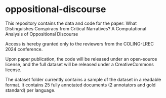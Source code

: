 # oppositional-discourse

This repository contains the data and code for the paper:
What Distinguishes Conspiracy from Critical Narratives? A Computational Analysis of Oppositional Discourse

Access is hereby granted only to the reviewers from the COLING-LREC 2024 conference.

Upon paper publication, the code will be released under an open-source license, 
and the full dataset will be released under a CreativeCommons license.

The dataset folder currently contains a sample of the dataset in a readable format.
It contains 25 fully annotated documents (2 annotators and gold standard) per language.
